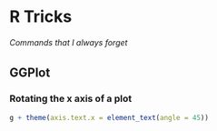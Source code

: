 # R Tricks
###### Commands that I always forget

## GGPlot
### Rotating the x axis of a plot
```r
g + theme(axis.text.x = element_text(angle = 45))
```
